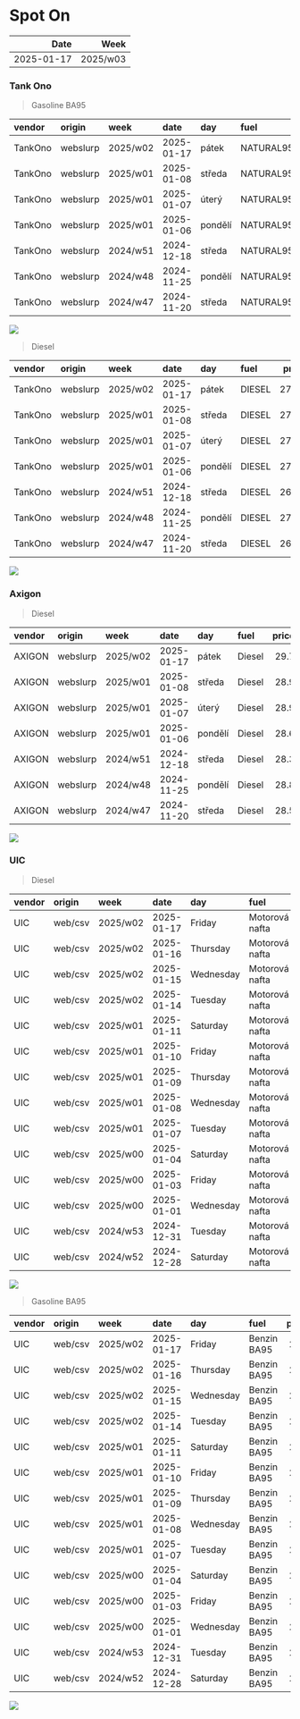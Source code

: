 Spot On
================

|       Date |     Week |
|-----------:|---------:|
| 2025-01-17 | 2025/w03 |

### Tank Ono

> Gasoline BA95

| vendor  | origin   | week     | date       | day     | fuel      | price | PriceVAT |
|:--------|:---------|:---------|:-----------|:--------|:----------|------:|---------:|
| TankOno | webslurp | 2025/w02 | 2025-01-17 | pátek   | NATURAL95 | 28.51 |     34.5 |
| TankOno | webslurp | 2025/w01 | 2025-01-08 | středa  | NATURAL95 | 28.02 |     33.9 |
| TankOno | webslurp | 2025/w01 | 2025-01-07 | úterý   | NATURAL95 | 28.02 |     33.9 |
| TankOno | webslurp | 2025/w01 | 2025-01-06 | pondělí | NATURAL95 | 28.02 |     33.9 |
| TankOno | webslurp | 2024/w51 | 2024-12-18 | středa  | NATURAL95 | 27.69 |     33.5 |
| TankOno | webslurp | 2024/w48 | 2024-11-25 | pondělí | NATURAL95 | 27.69 |     33.5 |
| TankOno | webslurp | 2024/w47 | 2024-11-20 | středa  | NATURAL95 | 27.69 |     33.5 |

<img src="SpotOn_files/figure-gfm/tono-ba95-1.png" style="display: block; margin: auto auto auto 0;" />

> Diesel

| vendor  | origin   | week     | date       | day     | fuel   | price | PriceVAT |
|:--------|:---------|:---------|:-----------|:--------|:-------|------:|---------:|
| TankOno | webslurp | 2025/w02 | 2025-01-17 | pátek   | DIESEL | 27.69 |     33.5 |
| TankOno | webslurp | 2025/w01 | 2025-01-08 | středa  | DIESEL | 27.19 |     32.9 |
| TankOno | webslurp | 2025/w01 | 2025-01-07 | úterý   | DIESEL | 27.19 |     32.9 |
| TankOno | webslurp | 2025/w01 | 2025-01-06 | pondělí | DIESEL | 27.19 |     32.9 |
| TankOno | webslurp | 2024/w51 | 2024-12-18 | středa  | DIESEL | 26.86 |     32.5 |
| TankOno | webslurp | 2024/w48 | 2024-11-25 | pondělí | DIESEL | 27.19 |     32.9 |
| TankOno | webslurp | 2024/w47 | 2024-11-20 | středa  | DIESEL | 26.86 |     32.5 |

<img src="SpotOn_files/figure-gfm/tono-diesel-1.png" style="display: block; margin: auto auto auto 0;" />

### Axigon

> Diesel

| vendor | origin   | week     | date       | day     | fuel   | price | PriceVAT |
|:-------|:---------|:---------|:-----------|:--------|:-------|------:|---------:|
| AXIGON | webslurp | 2025/w02 | 2025-01-17 | pátek   | Diesel |  29.7 |     35.9 |
| AXIGON | webslurp | 2025/w01 | 2025-01-08 | středa  | Diesel |  28.9 |     35.0 |
| AXIGON | webslurp | 2025/w01 | 2025-01-07 | úterý   | Diesel |  28.9 |     35.0 |
| AXIGON | webslurp | 2025/w01 | 2025-01-06 | pondělí | Diesel |  28.6 |     34.6 |
| AXIGON | webslurp | 2024/w51 | 2024-12-18 | středa  | Diesel |  28.3 |     34.3 |
| AXIGON | webslurp | 2024/w48 | 2024-11-25 | pondělí | Diesel |  28.8 |     34.8 |
| AXIGON | webslurp | 2024/w47 | 2024-11-20 | středa  | Diesel |  28.5 |     34.5 |

<img src="SpotOn_files/figure-gfm/axigon-diesel-1.png" style="display: block; margin: auto auto auto 0;" />

### UIC

> Diesel

| vendor | origin  | week     | date       | day       | fuel           | price | priceVAT |
|:-------|:--------|:---------|:-----------|:----------|:---------------|------:|---------:|
| UIC    | web/csv | 2025/w02 | 2025-01-17 | Friday    | Motorová nafta |  28.5 |     34.5 |
| UIC    | web/csv | 2025/w02 | 2025-01-16 | Thursday  | Motorová nafta |  28.3 |     34.2 |
| UIC    | web/csv | 2025/w02 | 2025-01-15 | Wednesday | Motorová nafta |  28.1 |     34.0 |
| UIC    | web/csv | 2025/w02 | 2025-01-14 | Tuesday   | Motorová nafta |  27.8 |     33.6 |
| UIC    | web/csv | 2025/w01 | 2025-01-11 | Saturday  | Motorová nafta |  27.6 |     33.4 |
| UIC    | web/csv | 2025/w01 | 2025-01-10 | Friday    | Motorová nafta |  27.5 |     33.3 |
| UIC    | web/csv | 2025/w01 | 2025-01-09 | Thursday  | Motorová nafta |  27.4 |     33.2 |
| UIC    | web/csv | 2025/w01 | 2025-01-08 | Wednesday | Motorová nafta |  27.4 |     33.2 |
| UIC    | web/csv | 2025/w01 | 2025-01-07 | Tuesday   | Motorová nafta |  27.4 |     33.2 |
| UIC    | web/csv | 2025/w00 | 2025-01-04 | Saturday  | Motorová nafta |  27.4 |     33.2 |
| UIC    | web/csv | 2025/w00 | 2025-01-03 | Friday    | Motorová nafta |  27.4 |     33.2 |
| UIC    | web/csv | 2025/w00 | 2025-01-01 | Wednesday | Motorová nafta |  27.1 |     32.8 |
| UIC    | web/csv | 2024/w53 | 2024-12-31 | Tuesday   | Motorová nafta |  27.2 |     32.9 |
| UIC    | web/csv | 2024/w52 | 2024-12-28 | Saturday  | Motorová nafta |  27.0 |     32.7 |

<img src="SpotOn_files/figure-gfm/uic-diesel-1.png" style="display: block; margin: auto auto auto 0;" />

> Gasoline BA95

| vendor | origin  | week     | date       | day       | fuel        | price | priceVAT |
|:-------|:--------|:---------|:-----------|:----------|:------------|------:|---------:|
| UIC    | web/csv | 2025/w02 | 2025-01-17 | Friday    | Benzin BA95 |  28.8 |     34.8 |
| UIC    | web/csv | 2025/w02 | 2025-01-16 | Thursday  | Benzin BA95 |  28.8 |     34.8 |
| UIC    | web/csv | 2025/w02 | 2025-01-15 | Wednesday | Benzin BA95 |  28.7 |     34.7 |
| UIC    | web/csv | 2025/w02 | 2025-01-14 | Tuesday   | Benzin BA95 |  28.6 |     34.6 |
| UIC    | web/csv | 2025/w01 | 2025-01-11 | Saturday  | Benzin BA95 |  28.5 |     34.5 |
| UIC    | web/csv | 2025/w01 | 2025-01-10 | Friday    | Benzin BA95 |  28.4 |     34.4 |
| UIC    | web/csv | 2025/w01 | 2025-01-09 | Thursday  | Benzin BA95 |  28.4 |     34.4 |
| UIC    | web/csv | 2025/w01 | 2025-01-08 | Wednesday | Benzin BA95 |  28.4 |     34.4 |
| UIC    | web/csv | 2025/w01 | 2025-01-07 | Tuesday   | Benzin BA95 |  28.4 |     34.4 |
| UIC    | web/csv | 2025/w00 | 2025-01-04 | Saturday  | Benzin BA95 |  28.3 |     34.2 |
| UIC    | web/csv | 2025/w00 | 2025-01-03 | Friday    | Benzin BA95 |  28.3 |     34.2 |
| UIC    | web/csv | 2025/w00 | 2025-01-01 | Wednesday | Benzin BA95 |  28.0 |     33.9 |
| UIC    | web/csv | 2024/w53 | 2024-12-31 | Tuesday   | Benzin BA95 |  28.1 |     34.0 |
| UIC    | web/csv | 2024/w52 | 2024-12-28 | Saturday  | Benzin BA95 |  28.0 |     33.9 |

<img src="SpotOn_files/figure-gfm/uic-ba95-1.png" style="display: block; margin: auto auto auto 0;" />
